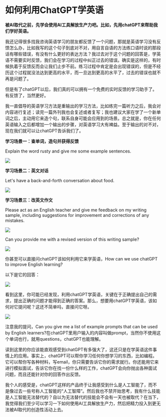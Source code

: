 # 如何利用ChatGPT学英语

**被AI取代之前，先学会使用AI工具解放生产力吧。比如，先用chatGPT来帮助我们学好英语。**

我还记得很多找我咨询英语学习的朋友都反馈了一个问题，那就是英语学习没有反馈怎么办，比如我写的这个句子到底对不对，用自言自语的方法练口语时说的那段话有哪些错误，有没有什么更好的表达方法？我过去对于这个问题的回答是，学英语不需要实时反馈，我们会在学习的过程中纠正过去的错误。确实是这样的，有时候执着于反馈反而会让我们止步不前。练习过程中肯定是会出现错误的，但是不经历这个过程就没法达到更高的水平，而一旦达到更高的水平了，过去的错误也就不再是问题了。

但是有了chatGPT以后，我们真的可以拥有一个免费的实时反馈的学习助手了。有反馈了，当然更好。

我一直倡导的英语学习方法是重输出的学习方法，比如练完一篇听力之后，我会对内容进行复述；读完一篇外刊我也会复述或者复写；我也建议大家在学了一个新单词之后，主动用它来造个句，联系自身可能会应用到的场景。总之就是，你在任何英语输入之后都增加一个输出的步骤，对英语学习大有裨益。至于输出的对不对，现在我们就可以让chatGPT告诉我们了。

**学习场景一：查单词，造句并获得反馈**

Explain the word rusty and give me some example sentences.

<img src=".\chatgpt03_img02\image-20230227145819897.png">

**学习场景二：英文对话**

Let's have a back-and-forth conversation about food.

<img src=".\chatgpt03_img02\image-20230227145845805.png">

**学习场景三：改英文作文**

Please act as an English teacher and give me feedback on my writing sample, including suggestions for improvement and corrections of any mistakes.

<img src=".\chatgpt03_img02\image-20230227150032017.png">

Can you provide me with a revised version of this writing sample?

<img src=".\chatgpt03_img02\image-20230227150049133.png">

你甚至可以直接问chatGPT该如何利用它来学英语，How can we use chatGPT to improve English learning?

以下是它的回答：

<img src=".\chatgpt03_img02\image-20230227150103632.png">

看到这里，你可能已经发现，利用chatGPT学英语，关键在于正确提出自己的需求，提出正确的问题才能得到正确的答案。那么，想要用chatGPT学英语，该如何对它提问呢？这还不简单吗，直接问它呀。

<img src=".\chatgpt03_img02\image-20230227150121044.png">

注意我的提问，Can you give me a list of example prompts that can be used by English learners?在chatGPT里用户输入的内容叫做prompt，当然你不使用这个单词也行，就用questions，chatGPT也能理解。

读到这里的你应该能直观感受到chatGPT有多强大了，这还只是在学英语这件事情上的应用。事实上，chatGPT可以帮你学习任何你想学习的东西，比如编程。它可以帮你写各种材料，写email，你只需要告诉它你的需求就行。你还能用它来进行模拟面试，告诉它你在找一份什么样的工作，chatGPT会向你抛出各种面试问题，而且还能针对你的回答作出反馈。

我个人的感受是，chatGPT这样的产品终于让我感受到什么是人工智能了，而不是像过去一些号称人工智能的“人工智障”。然后我也不禁开始思考，我有什么技能是人工智能无法替代的？自以为无法替代的技能会不会有一天也被取代？在当下，我觉得我们至少可以学习一下如何使用AI工具解放生产力，然后把精力投入到更无法被AI取代的创造性活动上去。